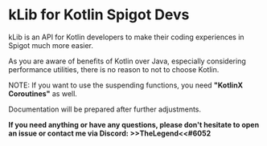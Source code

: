# kLib for Kotlin Spigot Devs

kLib is an API for Kotlin developers to make their coding experiences in Spigot much more easier.

As you are aware of benefits of Kotlin over Java, especially considering performance utilities, there is no reason to not to choose Kotlin.

NOTE: If you want to use the suspending functions, you need __"KotlinX Coroutines"__ as well.

Documentation will be prepared after further adjustments.

__If you need anything or have any questions, please don't hesitate to open an issue or contact me via Discord: >>TheLegend<<#6052__